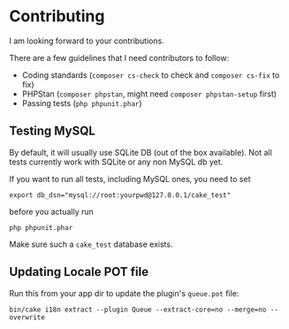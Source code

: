 # Contributing

I am looking forward to your contributions.

There are a few guidelines that I need contributors to follow:
* Coding standards (`composer cs-check` to check and `composer cs-fix` to fix)
* PHPStan (`composer phpstan`, might need `composer phpstan-setup` first)
* Passing tests (`php phpunit.phar`)


## Testing MySQL

By default, it will usually use SQLite DB (out of the box available).
Not all tests currently work with SQLite or any non MySQL db yet.

If you want to run all tests, including MySQL ones, you need to set
```
export db_dsn="mysql://root:yourpwd@127.0.0.1/cake_test"
```
before you actually run
```
php phpunit.phar
```

Make sure such a `cake_test` database exists.

## Updating Locale POT file

Run this from your app dir to update the plugin's `queue.pot` file:
```
bin/cake i18n extract --plugin Queue --extract-core=no --merge=no --overwrite
```

